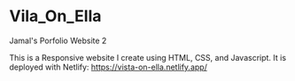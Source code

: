 # Vila_On_Ella
Jamal's Porfolio Website 2

This is a Responsive website I create using HTML, CSS, and Javascript. It is deployed with Netlify: https://vista-on-ella.netlify.app/

